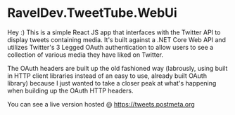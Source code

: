 # RavelDev.TweetTube.WebUi
Hey :) This is a simple React JS app that interfaces with the Twitter API to display tweets containing media. It's built against a .NET Core Web API and utilizes 
Twitter's 3 Legged OAuth authentication to allow users to see a collection of various media they have liked on Twitter. 

The OAuth headers are built up the old fashioned way (labrously, using built in HTTP client libraries instead of an easy to use, already built OAuth library) because I just wanted to take a closer peak at what's happening when building up the OAuth HTTP headers.


You can see a live version hosted @ https://tweets.postmeta.org



